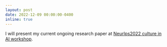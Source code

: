 ```yaml
---
layout: post
date: 2022-12-09 00:00:00-0400
inline: true
---
```


I will present my current ongoing research paper at <a href="https://ai-cultures.github.io/">NeurIps2022 culture in AI workshop</a>.
